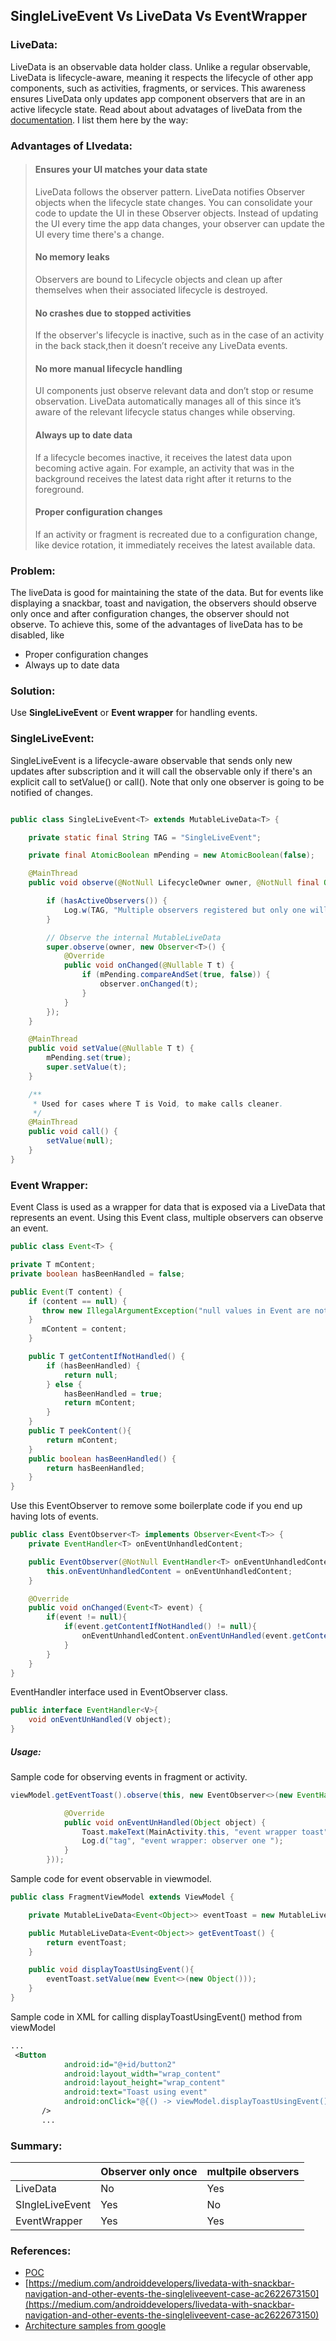 ## SingleLiveEvent Vs LiveData Vs EventWrapper

### LiveData:
LiveData is an observable data holder class. Unlike a regular observable, LiveData is lifecycle-aware, meaning it respects the lifecycle of other app components, such as activities, fragments, or services. This awareness ensures LiveData only updates app component observers that are in an active lifecycle state.
Read about about advatages of liveData from the [documentation](https://developer.android.com/topic/libraries/architecture/livedata "documentation").   I list them here by the way:
### Advantages of LIvedata:

>  #### Ensures your UI matches your data state 
> LiveData follows the observer pattern. LiveData notifies Observer objects when the lifecycle state changes. You can consolidate your code to update the UI in these Observer objects. Instead of updating the UI every time the app data changes, your observer can update the UI every time there's a change.
> #### No memory leaks 
> Observers are bound to Lifecycle objects and clean up after themselves when their associated lifecycle is destroyed.
> #### No crashes due to stopped activities
> If the observer's lifecycle is inactive, such as in the case of an activity in the back stack,then it doesn’t receive any LiveData events.
> #### No more manual lifecycle handling 
> UI components just observe relevant data and don’t stop or resume observation. LiveData automatically manages all of this since it’s aware of the relevant lifecycle status changes while observing.
> #### Always up to date data 
> If a lifecycle becomes inactive, it receives the latest data upon becoming active again. For example, an activity that was in the background receives the latest data right after it returns to the foreground.
> #### Proper configuration changes 
> If an activity or fragment is recreated due to a configuration change, like device rotation, it immediately receives the latest available data.

### Problem:
The liveData is good for maintaining the state of the data. But for events like displaying a snackbar, toast and navigation, the observers should observe only once and after configuration changes, the observer should not observe. To achieve this, some of the advantages of liveData has to be disabled, like
 - Proper configuration changes
 -  Always up to date data

### Solution:
Use **SingleLiveEvent** or **Event wrapper** for handling events.

### SingleLiveEvent:

 SingleLiveEvent is a lifecycle-aware observable that sends only new updates after subscription and it will call the observable only if there's an explicit call to setValue() or call(). Note that only one observer is going to be notified of changes.
```java

public class SingleLiveEvent<T> extends MutableLiveData<T> {

    private static final String TAG = "SingleLiveEvent";

    private final AtomicBoolean mPending = new AtomicBoolean(false);

    @MainThread
    public void observe(@NotNull LifecycleOwner owner, @NotNull final Observer<? super T> observer) {

        if (hasActiveObservers()) {
            Log.w(TAG, "Multiple observers registered but only one will be notified of changes.");
        }

        // Observe the internal MutableLiveData
        super.observe(owner, new Observer<T>() {
            @Override
            public void onChanged(@Nullable T t) {
                if (mPending.compareAndSet(true, false)) {
                    observer.onChanged(t);
                }
            }
        });
    }

    @MainThread
    public void setValue(@Nullable T t) {
        mPending.set(true);
        super.setValue(t);
    }

    /**
     * Used for cases where T is Void, to make calls cleaner.
     */
    @MainThread
    public void call() {
        setValue(null);
    }
}
```

### Event Wrapper:
Event Class is used as a wrapper for data that is exposed via a LiveData that represents an event. Using this Event class, multiple observers can observe an event.

```java
public class Event<T> {

private T mContent;
private boolean hasBeenHandled = false;

public Event(T content) {
	if (content == null) {
	   throw new IllegalArgumentException("null values in Event are not allowed.");
	}
       mContent = content;
    }

    public T getContentIfNotHandled() {
        if (hasBeenHandled) {
            return null;
        } else {
            hasBeenHandled = true;
            return mContent;
        }
    }
    public T peekContent(){
        return mContent;
    }
    public boolean hasBeenHandled() {
        return hasBeenHandled;
    }
}
```
Use this EventObserver to remove some boilerplate code if you end up having lots of events.
```java
public class EventObserver<T> implements Observer<Event<T>> {
    private EventHandler<T> onEventUnhandledContent;

    public EventObserver(@NotNull EventHandler<T> onEventUnhandledContent) {
        this.onEventUnhandledContent = onEventUnhandledContent;
    }

    @Override
    public void onChanged(Event<T> event) {
        if(event != null){
            if(event.getContentIfNotHandled() != null){
                onEventUnhandledContent.onEventUnHandled(event.getContentIfNotHandled());
            }
        }
    }
}
```
EventHandler interface used in EventObserver class.
```java
public interface EventHandler<V>{
    void onEventUnHandled(V object);
}
```
##### Usage:
Sample code for observing events in fragment or activity.
```java
viewModel.getEventToast().observe(this, new EventObserver<>(new EventHandler<Object>() {

            @Override
            public void onEventUnHandled(Object object) {
                Toast.makeText(MainActivity.this, "event wrapper toast", Toast.LENGTH_SHORT).show();
                Log.d("tag", "event wrapper: observer one ");
            }
        }));
```
Sample code for event observable in viewmodel.
```java
public class FragmentViewModel extends ViewModel {

    private MutableLiveData<Event<Object>> eventToast = new MutableLiveData<>();

    public MutableLiveData<Event<Object>> getEventToast() {
        return eventToast;
    }

    public void displayToastUsingEvent(){
        eventToast.setValue(new Event<>(new Object()));
    }
}
```
Sample code in XML for calling displayToastUsingEvent() method from viewModel
```xml
...
 <Button
            android:id="@+id/button2"
            android:layout_width="wrap_content"
            android:layout_height="wrap_content"
            android:text="Toast using event"
            android:onClick="@{() -> viewModel.displayToastUsingEvent()}"
       />
	   ...
```

### Summary:
|   | Observer only once   | multpile observers   |
| ------------ | ------------ | ------------ |
|  LiveData |  No |  Yes   |
| SIngleLiveEvent  |   Yes |   No |
| EventWrapper | Yes | Yes |

### References:
- [POC](https://github.com/nirmaljeffrey/SingleLiveEvent-EventWrapper-LiveData "POC")
- [https://medium.com/androiddevelopers/livedata-with-snackbar-navigation-and-other-events-the-singleliveevent-case-ac2622673150](https://medium.com/androiddevelopers/livedata-with-snackbar-navigation-and-other-events-the-singleliveevent-case-ac2622673150)
- [Architecture samples from google](https://github.com/android/architecture-samples/tree/todo-mvvm-live/todoapp/app/src/main/java/com/example/android/architecture/blueprints/todoapp)
